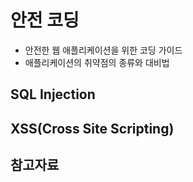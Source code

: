 # 안전 코딩
* 안전한 웹 애플리케이션을 위한 코딩 가이드
* 애플리케이션의 취약점의 종류와 대비법

## SQL Injection

## XSS(Cross Site Scripting)

## 참고자료
